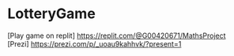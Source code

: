 # LotteryGame
[Play game on replit] https://replit.com/@G00420671/MathsProject
<br>
[Prezi] https://prezi.com/p/_uoau9kahhvk/?present=1
